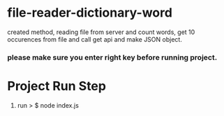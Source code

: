 # file-reader-dictionary-word

created method, reading file from server and count words, get 10 occurences from file and call get api and make JSON object.  

### please make sure you enter right key before running project.
# Project Run Step
 1. run > $ node index.js
